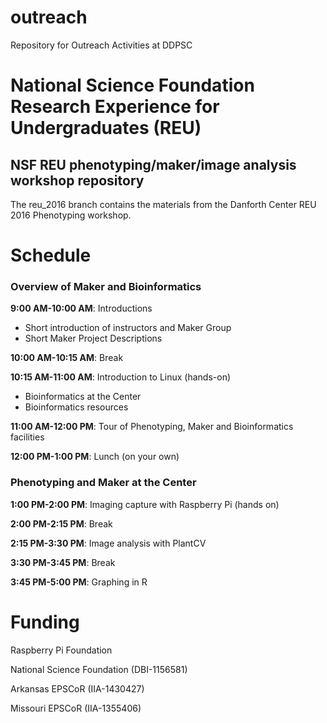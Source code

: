 # outreach
Repository for Outreach Activities at DDPSC

# National Science Foundation Research Experience for Undergraduates (REU)
## NSF REU phenotyping/maker/image analysis workshop repository
The reu_2016 branch contains the materials from the Danforth Center REU 2016 Phenotyping workshop.

# Schedule
### Overview of Maker and Bioinformatics
**9:00 AM-10:00 AM**: Introductions

+ Short introduction of instructors and Maker Group
+ Short Maker Project Descriptions

**10:00 AM-10:15 AM**: Break

**10:15 AM-11:00 AM**: Introduction to Linux (hands-on)

+ Bioinformatics at the Center
+ Bioinformatics resources

**11:00 AM-12:00 PM**: Tour of Phenotyping, Maker and Bioinformatics facilities

**12:00 PM-1:00 PM**: Lunch (on your own)

### Phenotyping and Maker at the Center

**1:00 PM-2:00 PM**: Imaging capture with Raspberry Pi (hands on)

**2:00 PM-2:15 PM**: Break

**2:15 PM-3:30 PM**: Image analysis with PlantCV

**3:30 PM-3:45 PM**: Break

**3:45 PM-5:00 PM**: Graphing in R


# Funding
Raspberry Pi Foundation

National Science Foundation (DBI-1156581)

Arkansas EPSCoR (IIA-1430427)

Missouri EPSCoR (IIA-1355406)
